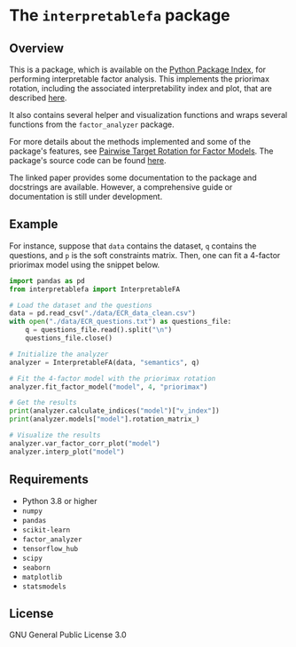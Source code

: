 # The `interpretablefa` package
## Overview
This is a package, which is available on the [Python Package Index](https://pypi.org/project/interpretablefa/), for performing interpretable factor analysis. This implements the priorimax rotation, including the associated interpretability index and plot, that are described [here](https://arxiv.org/abs/2409.11525).

It also contains several helper and visualization functions and wraps several functions from the `factor_analyzer` package.

For more details about the methods implemented and some of the package's features, see [Pairwise Target Rotation for Factor Models](https://arxiv.org/abs/2409.11525). The package's source code can be found [here](https://github.com/interpretablefa/interpretablefa).

The linked paper provides some documentation to the package and docstrings are available. However, a comprehensive guide or documentation is still under development.
## Example
For instance, suppose that `data` contains the dataset, `q` contains the questions, and `p` is the soft constraints matrix. Then, one can fit a 4-factor priorimax model using the snippet below.
```python
import pandas as pd
from interpretablefa import InterpretableFA

# Load the dataset and the questions
data = pd.read_csv("./data/ECR_data_clean.csv")
with open("./data/ECR_questions.txt") as questions_file:
    q = questions_file.read().split("\n")
    questions_file.close()

# Initialize the analyzer
analyzer = InterpretableFA(data, "semantics", q)

# Fit the 4-factor model with the priorimax rotation
analyzer.fit_factor_model("model", 4, "priorimax")

# Get the results
print(analyzer.calculate_indices("model")["v_index"])
print(analyzer.models["model"].rotation_matrix_)

# Visualize the results
analyzer.var_factor_corr_plot("model")
analyzer.interp_plot("model")

```
## Requirements
* Python 3.8 or higher
* `numpy`
* `pandas`
* `scikit-learn`
* `factor_analyzer`
* `tensorflow_hub`
* `scipy`
* `seaborn`
* `matplotlib`
* `statsmodels`
## License
GNU General Public License 3.0
